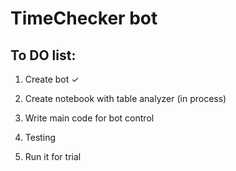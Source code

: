 # TimeChecker bot

## To DO list:

1. Create bot ✓

2. Create notebook with table analyzer (in process)

3. Write main code for bot control

4. Testing

5. Run it for trial
